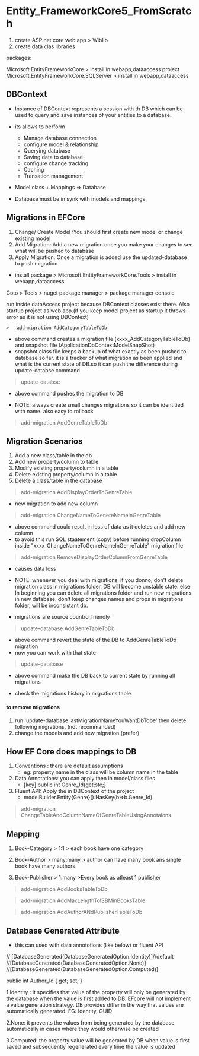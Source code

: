 # Entity_FrameworkCore5_FromScratch

1. create ASP.net core web app > Wiblib
2. create data clas libraries


packages:

Microsoft.EntityFrameworkCore > install in webapp,dataaccess project
Microsoft.EntityFrameworkCore.SQLServer > install in webapp,dataaccess

## DBContext
* Instance of DBContext represents a session with th DB which can be used to query and save instances of your entities to a database.
* its allows to perform
    * Manage database connection
    * configure model & relationship
    * Querying database
    * Saving data to database
    * configure change tracking
    * Caching
    * Transation management


* Model class + Mappings => Database 
* Database must be in synk with models and mappings

## Migrations in EFCore
1. Change/ Create Model :You should first create new model or change existing model
2. Add Migration: Add a new migration once you make your changes to see what will be pushed to database
3. Apply Migration: Once a migration is added use the updated-database to push migration

* install package > Microsoft.EntityFrameworkCore.Tools > install in webapp,dataaccess

Goto > Tools > nuget package manager > package manager console

run inside dataAccess project because DBContext classes exist there. Also startup project as web app.(if you keep model project as startup it throws error as it is not using DBContext)

    >   add-migration AddCategoryTableToDb

* above command creates a migration file (xxxx_AddCategoryTableToDb) and snapshot file (ApplicationDbContextModelSnapShot)
* snapshot class file keeps a backup of what exactly as been pushed to database so far. it is a tracker of what migration as been applied and what is the current state of DB.so it can push the difference during update-databse command

 >  update-databse

 * above command pushes the migration to DB

 * NOTE: always create small changes migrations so it can be identitied with name. also easy to rollback

 >   add-migration AddGenreTableToDb

 ## Migration Scenarios
 1. Add a new class/table in the db
 2. Add new property/column to table
 3. Modify existing property/column in a table
 4. Delete existing property/column in a table
 5. Delete a class/table in the database

>  add-migration AddDisplayOrderToGenreTable
* new migration to add new column

>  add-migration ChangeNameToGenereNameInGenreTable

 * above command could result in loss of data as it deletes and add new column
 * to avoid this run SQL staatement (copy) before running dropColumn inside "xxxx_ChangeNameToGenreNameInGenreTable" migration file

> add-migration RemoveDisplayOrderColumnFromGenreTable
* causes data loss

* NOTE: whenever you deal with migrations, if you donno, don't delete migration class in migrations folder. DB will become unstable state.
else In beginning you can delete all migrations folder and run new migrations in new database. don't keep changes names and props in migrations folder, will be inconsistant db.
* migrations are source countrol friendly

 > update-database AddGenreTableToDb
 * above command revert the state of the DB to AddGenreTableToDb migration
* now you can work with that state

> update-database
* above command make the DB back to current state by running all migrations

* check the migrations history in migrations table

#### to remove migrations
1. run 'update-database lastMigrationNameYouWantDbTobe' then delete following migrations. (not recommanded)
2. change the models and add new migration (prefer) 

## How EF Core does mappings to DB
1. Conventions : there are default assumptions
    * eg: property name in the class will be column name in the table
2. Data Annotations: you can apply then in model/class files
    * [key] public int Genre_Id{get;ste;}
3. Fluent API: Apply the in DBContext of the project
    * modelBuilder.Entity{Genre}().HasKey(b=>b.Genre_Id)

> add-migration ChangeTableAndColumnNameOfGenreTableUsingAnnotaions

## Mapping
1. Book-Category > 1:1 > each book have one category


2. Book-Author > many:many > author can have many book ans single book have many authors
3. Book-Publisher > 1:many >Every book as atleast 1 publisher

> add-migration AddBooksTableToDb

> add-migration AddMaxLengthToISBMinBooksTable

> add-migration AddAuthorANdPublisherTableToDb


## Database Generated Attribute
* this can used with data annototions (like below) or fluent API 

// [DatabaseGenerated(DatabaseGeneratedOption.Identity)]//default
//[DatabaseGenerated(DatabaseGeneratedOption.None)] 
//[DatabaseGenerated(DatabaseGeneratedOption.Computed)]

public int Author_Id { get; set; }

1.Identity : it specifies that value of the property will only be generated by the database when the value is first added to DB. EFcore will not implement a value generation strategy. DB provides differ in the way that values are automatically generated. EG: Identity, GUID

2.None: it prevents the values from being generated by the database automatically in cases where they would otherwise be created

3.Computed: the property value will be generated by DB when value is first saved and subsequently regenerated every time the value is updated
